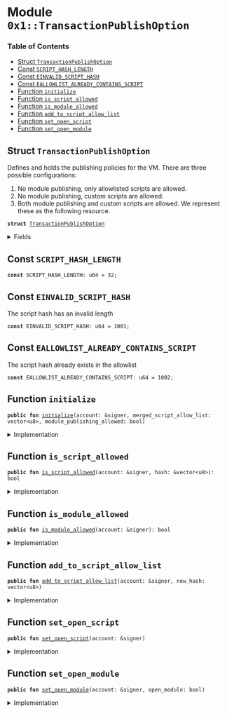 
<a name="0x1_TransactionPublishOption"></a>

# Module `0x1::TransactionPublishOption`

### Table of Contents

-  [Struct `TransactionPublishOption`](#0x1_TransactionPublishOption_TransactionPublishOption)
-  [Const `SCRIPT_HASH_LENGTH`](#0x1_TransactionPublishOption_SCRIPT_HASH_LENGTH)
-  [Const `EINVALID_SCRIPT_HASH`](#0x1_TransactionPublishOption_EINVALID_SCRIPT_HASH)
-  [Const `EALLOWLIST_ALREADY_CONTAINS_SCRIPT`](#0x1_TransactionPublishOption_EALLOWLIST_ALREADY_CONTAINS_SCRIPT)
-  [Function `initialize`](#0x1_TransactionPublishOption_initialize)
-  [Function `is_script_allowed`](#0x1_TransactionPublishOption_is_script_allowed)
-  [Function `is_module_allowed`](#0x1_TransactionPublishOption_is_module_allowed)
-  [Function `add_to_script_allow_list`](#0x1_TransactionPublishOption_add_to_script_allow_list)
-  [Function `set_open_script`](#0x1_TransactionPublishOption_set_open_script)
-  [Function `set_open_module`](#0x1_TransactionPublishOption_set_open_module)



<a name="0x1_TransactionPublishOption_TransactionPublishOption"></a>

## Struct `TransactionPublishOption`

Defines and holds the publishing policies for the VM. There are three possible configurations:
1. No module publishing, only allowlisted scripts are allowed.
2. No module publishing, custom scripts are allowed.
3. Both module publishing and custom scripts are allowed.
We represent these as the following resource.


<pre><code><b>struct</b> <a href="#0x1_TransactionPublishOption">TransactionPublishOption</a>
</code></pre>



<details>
<summary>Fields</summary>


<dl>
<dt>

<code>script_allow_list: vector&lt;vector&lt;u8&gt;&gt;</code>
</dt>
<dd>

</dd>
<dt>

<code>module_publishing_allowed: bool</code>
</dt>
<dd>

</dd>
</dl>


</details>

<a name="0x1_TransactionPublishOption_SCRIPT_HASH_LENGTH"></a>

## Const `SCRIPT_HASH_LENGTH`



<pre><code><b>const</b> SCRIPT_HASH_LENGTH: u64 = 32;
</code></pre>



<a name="0x1_TransactionPublishOption_EINVALID_SCRIPT_HASH"></a>

## Const `EINVALID_SCRIPT_HASH`

The script hash has an invalid length


<pre><code><b>const</b> EINVALID_SCRIPT_HASH: u64 = 1001;
</code></pre>



<a name="0x1_TransactionPublishOption_EALLOWLIST_ALREADY_CONTAINS_SCRIPT"></a>

## Const `EALLOWLIST_ALREADY_CONTAINS_SCRIPT`

The script hash already exists in the allowlist


<pre><code><b>const</b> EALLOWLIST_ALREADY_CONTAINS_SCRIPT: u64 = 1002;
</code></pre>



<a name="0x1_TransactionPublishOption_initialize"></a>

## Function `initialize`



<pre><code><b>public</b> <b>fun</b> <a href="#0x1_TransactionPublishOption_initialize">initialize</a>(account: &signer, merged_script_allow_list: vector&lt;u8&gt;, module_publishing_allowed: bool)
</code></pre>



<details>
<summary>Implementation</summary>


<pre><code><b>public</b> <b>fun</b> <a href="#0x1_TransactionPublishOption_initialize">initialize</a>(
    account: &signer,
    merged_script_allow_list: vector&lt;u8&gt;,
    module_publishing_allowed: bool,
) {
    <b>assert</b>(<a href="Timestamp.md#0x1_Timestamp_is_genesis">Timestamp::is_genesis</a>(), <a href="ErrorCode.md#0x1_ErrorCode_ENOT_GENESIS">ErrorCode::ENOT_GENESIS</a>());
    <b>assert</b>(<a href="Signer.md#0x1_Signer_address_of">Signer::address_of</a>(account) == <a href="CoreAddresses.md#0x1_CoreAddresses_GENESIS_ADDRESS">CoreAddresses::GENESIS_ADDRESS</a>(), <a href="ErrorCode.md#0x1_ErrorCode_PROLOGUE_ACCOUNT_DOES_NOT_EXIST">ErrorCode::PROLOGUE_ACCOUNT_DOES_NOT_EXIST</a>());

    <b>let</b> script_allow_list = <a href="Vector.md#0x1_Vector_empty">Vector::empty</a>&lt;vector&lt;u8&gt;&gt;();
    <b>let</b> len = <a href="Vector.md#0x1_Vector_length">Vector::length</a>(&merged_script_allow_list) / SCRIPT_HASH_LENGTH;
    <b>let</b> i = 0;
    <b>while</b> (i &lt; len) {
        <b>let</b> script_hash = <a href="Vector.md#0x1_Vector_empty">Vector::empty</a>&lt;u8&gt;();
        <b>let</b> j = 0;
        <b>while</b> (j &lt; SCRIPT_HASH_LENGTH) {
            <b>let</b> index = SCRIPT_HASH_LENGTH * i + j;
            <a href="Vector.md#0x1_Vector_push_back">Vector::push_back</a>(&<b>mut</b> script_hash, *<a href="Vector.md#0x1_Vector_borrow">Vector::borrow</a>(&merged_script_allow_list, index));
            j = j + 1;
        };
        <a href="Vector.md#0x1_Vector_push_back">Vector::push_back</a>&lt;vector&lt;u8&gt;&gt;(&<b>mut</b> script_allow_list, script_hash);
        i = i + 1;
    };

    <a href="Config.md#0x1_Config_publish_new_config">Config::publish_new_config</a>(
        account,
        <a href="#0x1_TransactionPublishOption">TransactionPublishOption</a> {
            script_allow_list,
            module_publishing_allowed
        }
    );
}
</code></pre>



</details>

<a name="0x1_TransactionPublishOption_is_script_allowed"></a>

## Function `is_script_allowed`



<pre><code><b>public</b> <b>fun</b> <a href="#0x1_TransactionPublishOption_is_script_allowed">is_script_allowed</a>(account: &signer, hash: &vector&lt;u8&gt;): bool
</code></pre>



<details>
<summary>Implementation</summary>


<pre><code><b>public</b> <b>fun</b> <a href="#0x1_TransactionPublishOption_is_script_allowed">is_script_allowed</a>(account: &signer, hash: &vector&lt;u8&gt;): bool {
    <b>let</b> publish_option = <a href="Config.md#0x1_Config_get">Config::get</a>&lt;<a href="#0x1_TransactionPublishOption">TransactionPublishOption</a>&gt;(account);

    <a href="Vector.md#0x1_Vector_is_empty">Vector::is_empty</a>(&publish_option.script_allow_list)
        || <a href="Vector.md#0x1_Vector_contains">Vector::contains</a>(&publish_option.script_allow_list, hash)
}
</code></pre>



</details>

<a name="0x1_TransactionPublishOption_is_module_allowed"></a>

## Function `is_module_allowed`



<pre><code><b>public</b> <b>fun</b> <a href="#0x1_TransactionPublishOption_is_module_allowed">is_module_allowed</a>(account: &signer): bool
</code></pre>



<details>
<summary>Implementation</summary>


<pre><code><b>public</b> <b>fun</b> <a href="#0x1_TransactionPublishOption_is_module_allowed">is_module_allowed</a>(account: &signer): bool {
    <b>let</b> publish_option = <a href="Config.md#0x1_Config_get">Config::get</a>&lt;<a href="#0x1_TransactionPublishOption">TransactionPublishOption</a>&gt;(account);

    publish_option.module_publishing_allowed
}
</code></pre>



</details>

<a name="0x1_TransactionPublishOption_add_to_script_allow_list"></a>

## Function `add_to_script_allow_list`



<pre><code><b>public</b> <b>fun</b> <a href="#0x1_TransactionPublishOption_add_to_script_allow_list">add_to_script_allow_list</a>(account: &signer, new_hash: vector&lt;u8&gt;)
</code></pre>



<details>
<summary>Implementation</summary>


<pre><code><b>public</b> <b>fun</b> <a href="#0x1_TransactionPublishOption_add_to_script_allow_list">add_to_script_allow_list</a>(account: &signer, new_hash: vector&lt;u8&gt;) {
    <b>assert</b>(<a href="Signer.md#0x1_Signer_address_of">Signer::address_of</a>(account) == <a href="CoreAddresses.md#0x1_CoreAddresses_GENESIS_ADDRESS">CoreAddresses::GENESIS_ADDRESS</a>(), <a href="ErrorCode.md#0x1_ErrorCode_PROLOGUE_ACCOUNT_DOES_NOT_EXIST">ErrorCode::PROLOGUE_ACCOUNT_DOES_NOT_EXIST</a>());
    <b>assert</b>(<a href="Vector.md#0x1_Vector_length">Vector::length</a>(&new_hash) == SCRIPT_HASH_LENGTH, <a href="ErrorCode.md#0x1_ErrorCode_EINVALID_ARGUMENT">ErrorCode::EINVALID_ARGUMENT</a>());

    <b>let</b> publish_option = <a href="Config.md#0x1_Config_get">Config::get</a>&lt;<a href="#0x1_TransactionPublishOption">TransactionPublishOption</a>&gt;(account);
    <b>if</b> (<a href="Vector.md#0x1_Vector_contains">Vector::contains</a>(&publish_option.script_allow_list, &new_hash)) {
        <b>abort</b> EALLOWLIST_ALREADY_CONTAINS_SCRIPT
    };
    <a href="Vector.md#0x1_Vector_push_back">Vector::push_back</a>(&<b>mut</b> publish_option.script_allow_list, new_hash);

    <a href="Config.md#0x1_Config_set">Config::set</a>&lt;<a href="#0x1_TransactionPublishOption">TransactionPublishOption</a>&gt;(account, publish_option);
}
</code></pre>



</details>

<a name="0x1_TransactionPublishOption_set_open_script"></a>

## Function `set_open_script`



<pre><code><b>public</b> <b>fun</b> <a href="#0x1_TransactionPublishOption_set_open_script">set_open_script</a>(account: &signer)
</code></pre>



<details>
<summary>Implementation</summary>


<pre><code><b>public</b> <b>fun</b> <a href="#0x1_TransactionPublishOption_set_open_script">set_open_script</a>(account: &signer) {
    <b>assert</b>(<a href="Signer.md#0x1_Signer_address_of">Signer::address_of</a>(account) == <a href="CoreAddresses.md#0x1_CoreAddresses_GENESIS_ADDRESS">CoreAddresses::GENESIS_ADDRESS</a>(), <a href="ErrorCode.md#0x1_ErrorCode_PROLOGUE_ACCOUNT_DOES_NOT_EXIST">ErrorCode::PROLOGUE_ACCOUNT_DOES_NOT_EXIST</a>());

    <b>let</b> publish_option = <a href="Config.md#0x1_Config_get">Config::get</a>&lt;<a href="#0x1_TransactionPublishOption">TransactionPublishOption</a>&gt;(account);

    publish_option.script_allow_list = <a href="Vector.md#0x1_Vector_empty">Vector::empty</a>();
    <a href="Config.md#0x1_Config_set">Config::set</a>&lt;<a href="#0x1_TransactionPublishOption">TransactionPublishOption</a>&gt;(account, publish_option);
}
</code></pre>



</details>

<a name="0x1_TransactionPublishOption_set_open_module"></a>

## Function `set_open_module`



<pre><code><b>public</b> <b>fun</b> <a href="#0x1_TransactionPublishOption_set_open_module">set_open_module</a>(account: &signer, open_module: bool)
</code></pre>



<details>
<summary>Implementation</summary>


<pre><code><b>public</b> <b>fun</b> <a href="#0x1_TransactionPublishOption_set_open_module">set_open_module</a>(account: &signer, open_module: bool) {
    <b>assert</b>(<a href="Signer.md#0x1_Signer_address_of">Signer::address_of</a>(account) == <a href="CoreAddresses.md#0x1_CoreAddresses_GENESIS_ADDRESS">CoreAddresses::GENESIS_ADDRESS</a>(), <a href="ErrorCode.md#0x1_ErrorCode_PROLOGUE_ACCOUNT_DOES_NOT_EXIST">ErrorCode::PROLOGUE_ACCOUNT_DOES_NOT_EXIST</a>());

    <b>let</b> publish_option = <a href="Config.md#0x1_Config_get">Config::get</a>&lt;<a href="#0x1_TransactionPublishOption">TransactionPublishOption</a>&gt;(account);

    publish_option.module_publishing_allowed = open_module;
    <a href="Config.md#0x1_Config_set">Config::set</a>&lt;<a href="#0x1_TransactionPublishOption">TransactionPublishOption</a>&gt;(account, publish_option);
}
</code></pre>



</details>
